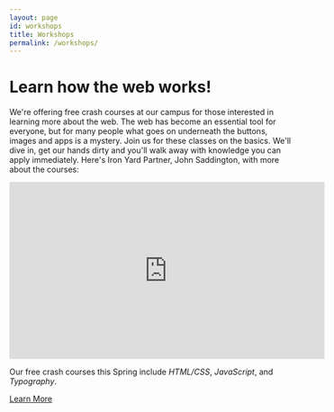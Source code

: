 ```yaml
---
layout: page
id: workshops
title: Workshops
permalink: /workshops/
---
```


# Learn how the web works!
We're offering free crash courses at our campus for those interested in learning more about the web. The web has become an essential tool for everyone, but for many people what goes on underneath the buttons, images and apps is a mystery. Join us for these classes on the basics. We'll dive in, get our hands dirty and you'll walk away with knowledge you can apply immediately.
Here's Iron Yard Partner, John Saddington, with more about the courses:
<iframe class="center" width="560" height="315" src="https://www.youtube.com/embed/Q1MjyCz7UCo" frameborder="0" allowfullscreen></iframe>

<br>

Our free crash courses this Spring include
*HTML/CSS*, *JavaScript*, and *Typography*.


<a href="https://ironyard.wufoo.com/forms/free-intro-courses-austin/" style="margin-bottom: 50px;" class="btn">Learn More</a>